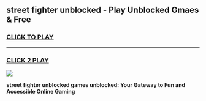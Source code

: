 
## street fighter unblocked - Play Unblocked Gmaes & Free
<h3>
<a href="https://news.freeplayer.one?title=street_fighter_unblocked&ref=16F">CLICK TO PLAY</a></h3>
<hr>

<h3>
<a href="https://news.freeplayer.one?title=street_fighter_unblocked&ref=16F">CLICK 2 PLAY</a>
  
</h3>

<a href="https://news.freeplayer.one?title=street_fighter_unblocked&ref=16F/"><img src="https://clearcache.store/games.png"></a>


**street fighter unblocked games unblocked: Your Gateway to Fun and Accessible Online Gaming**
